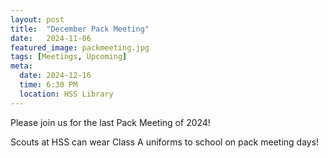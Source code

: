 ```yaml
---
layout: post
title:  "December Pack Meeting"
date:   2024-11-06
featured_image: packmeeting.jpg
tags: [Meetings, Upcoming]
meta:
  date: 2024-12-16
  time: 6:30 PM
  location: HSS Library
---
```


Please join us for the last Pack Meeting of 2024!

Scouts at HSS can wear Class A uniforms to school on pack meeting days!

